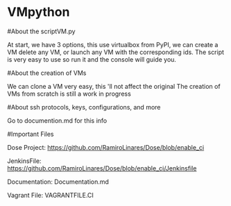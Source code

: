 # VMpython

#About the scriptVM.py

At start, we have 3 options, this use virtualbox from PyPI, we can create a VM
delete any VM, or launch any VM with the corresponding ids. The script is very easy
to use so run it and the console will guide you.

#About the creation of VMs

We can clone a VM very easy, this 'll not affect the original
The creation of VMs from scratch is still a work in progress

#About ssh protocols, keys, configurations, and more

Go to documention.md for this info

#Important Files

Dose Project:
https://github.com/RamiroLinares/Dose/blob/enable_ci

JenkinsFile:
https://github.com/RamiroLinares/Dose/blob/enable_ci/Jenkinsfile

Documentation:
Documentation.md

Vagrant File:
VAGRANTFILE.CI
